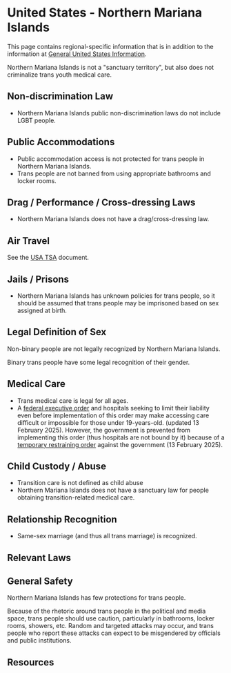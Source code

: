 # United States - Northern Mariana Islands

This page contains regional-specific information that is in addition to
the information at [General United States
Information](notes/usa-general.md).

Northern Mariana Islands is not a "sanctuary territory", but also does
not criminalize trans youth medical care.

## Non-discrimination Law

 * Northern Mariana Islands public non-discrimination laws do not include
   LGBT people.

## Public Accommodations

 * Public accommodation access is not protected for trans people in
   Northern Mariana Islands.
 * Trans people are not banned from using appropriate bathrooms and locker
   rooms.

## Drag / Performance / Cross-dressing Laws

 * Northern Mariana Islands does not have a drag/cross-dressing law.

## Air Travel

See the [USA TSA](notes/tsa.md) document.

## Jails / Prisons

 * Northern Mariana Islands has unknown policies for trans people, so it
   should be assumed that trans people may be imprisoned based on sex
   assigned at birth.

## Legal Definition of Sex

Non-binary people are not legally recognized by Northern Mariana Islands.

Binary trans people have some legal recognition of their gender.

## Medical Care

 * Trans medical care is legal for all ages.
 * A [federal executive
   order](https://www.whitehouse.gov/presidential-actions/2025/01/protecting-children-from-chemical-and-surgical-mutilation/)
   and hospitals seeking to limit their liability even before
   implementation of this order may make accessing care difficult or
   impossible for those under 19-years-old. (updated 13 February 2025).
   However, the government is prevented from implementing this order
   (thus hospitals are not bound by it) because of a [temporary
   restraining
   order](https://assets.aclu.org/live/uploads/2025/02/093114651219.pdf)
   against the government (13 February 2025).

## Child Custody / Abuse

 * Transition care is not defined as child abuse
 * Northern Mariana Islands does not have a sanctuary law for people
   obtaining transition-related medical care.
 
## Relationship Recognition

 * Same-sex marriage (and thus all trans marriage) is recognized.

## Relevant Laws

## General Safety

Northern Mariana Islands has few protections for trans people.

Because of the rhetoric around trans people in the political and media
space, trans people should use caution, particularly in bathrooms,
locker rooms, showers, etc.  Random and targeted attacks may occur, and
trans people who report these attacks can expect to be misgendered by
officials and public institutions.

## Resources

